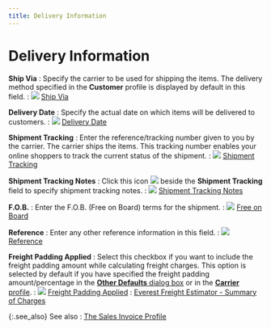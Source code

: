 ```yaml
---
title: Delivery Information
---
```


# Delivery Information


**Ship Via**
: Specify the carrier to be used for shipping the  items. The delivery method specified in the **Customer**  profile is displayed by default in this field.
: ![]({{site.sp_baseurl}}/img/lens.gif) [Ship  Via]({{site.sp_baseurl}}/sales-docs/docs-profile/contents/tab-details/details/delivery/ship_via_delivery_information_sales_document_content.html)


**Delivery Date**
: Specify the actual date on which items will be delivered  to customers.
: ![]({{site.sp_baseurl}}/img/lens.gif) [Delivery  Date]({{site.sp_baseurl}}/sales-docs/docs-profile/contents/tab-details/details/delivery/delivery_date_delivery_information_sales_document_content.html)


**Shipment Tracking**
: Enter the reference/tracking number given to you  by the carrier. The carrier ships the items. This tracking number enables  your online shoppers to track the current status of the shipment.
: ![]({{site.sp_baseurl}}/img/lens.gif) [Shipment  Tracking]({{site.sp_baseurl}}/sales-docs/docs-profile/contents/tab-details/details/delivery/shipment_tracking_delivery_information_sales_document_content.html)


**Shipment Tracking Notes**
: Click this icon ![]({{site.sp_baseurl}}/img/sales_notes_button.gif) beside the **Shipment Tracking** field to specify shipment  tracking notes.
: ![]({{site.sp_baseurl}}/img/lens.gif) [Shipment  Tracking Notes]({{site.sp_baseurl}}/sales-docs/docs-profile/contents/tab-details/details/delivery/shipment_tracking_notes.html)


**F.O.B.**
: Enter the F.O.B.  (Free on Board) terms for the shipment.
: ![]({{site.sp_baseurl}}/img/lens.gif) [Free  on Board]({{site.sp_baseurl}}/sales-docs/docs-profile/contents/tab-details/details/delivery/fob_delivery_information_sales_document_content.html)


**Reference**
: Enter any other reference information in this field.
: ![]({{site.sp_baseurl}}/img/lens.gif) [Reference]({{site.sp_baseurl}}/sales-docs/docs-profile/contents/tab-details/details/delivery/reference_sales_document_content.html)


**Freight Padding Applied**
: Select this checkbox if you want to include the  freight padding amount while calculating freight charges. This option  is selected by default if you have specified the freight padding amount/percentage  in the [**Other Defaults** dialog box]({{site.bp_chm}}/other-defaults/the_other_defaults_dialog_box.html) or in  the [**Carrier** profile]({{site.sc_chm}}/misc/delivery_method_profile_rate_tab.html).
: ![]({{site.sp_baseurl}}/img/lens.gif) [Freight  Padding Applied]({{site.sp_baseurl}}/sales-docs/docs-profile/contents/tab-details/details/delivery/freight_padding_applied_common_sales_content.html)
: [Everest  Freight Estimator - Summary of Charges]({{site.sp_baseurl}}/misc/summary_of_charges_everest_freight_estimator_db.html)


{:.see_also}
See also
: [The Sales  Invoice Profile]({{site.sp_baseurl}}/sales-docs/sis/create-si/create-new-si/the_sales_invoice_profile.html)
